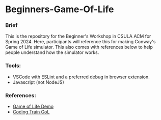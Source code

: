 # Beginners-Game-Of-Life

### Brief
This is the repository for the Beginner's Workshop in CSULA ACM for Spring 2024. Here, participants will reference this for making Conway's Game of Life simulator. This also comes with references below to help people understand how the simulator works.

### Tools:
 - VSCode with ESLint and a preferred debug in browser extension.
 - Javascript (not NodeJS)

### References:
 - [Game of Life Demo](https://playgameoflife.com/)
 - [Coding Train GoL](https://youtu.be/FWSR_7kZuYg)
